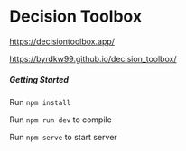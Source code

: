 Decision Toolbox
===========

https://decisiontoolbox.app/

https://byrdkw99.github.io/decision_toolbox/

##### Getting Started

Run `npm install`

Run `npm run dev` to compile

Run `npm serve` to start server



